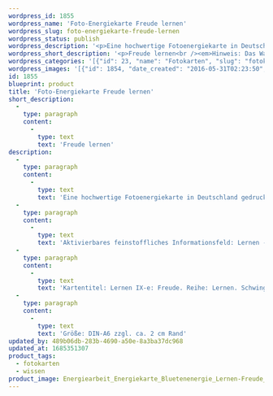 ```yaml
---
wordpress_id: 1855
wordpress_name: 'Foto-Energiekarte Freude lernen'
wordpress_slug: foto-energiekarte-freude-lernen
wordpress_status: publish
wordpress_description: '<p>Eine hochwertige Fotoenergiekarte in Deutschland gedruckt und in Handarbeit laminiert.  Sie ist in Postkartengröße (DIN-A6) gut zu transportieren und kann auch auf den Körper aufgelegt werden.</p><p>Aktivierbares feinstoffliches Informationsfeld: Lernen - Freude - Basisgefühl - Gesamtsystem. Die Impulse dieser Blütenenergie auf sich wirken lassen und neu lernen, was Freude tatsächlich individuell bedeutet, was in diesem Bereich aktuell gelernt werden kann, wie das Erlernen von Freude möglich ist.</p><p>Kartentitel: Lernen IX-e: Freude. Reihe: Lernen. Schwingungsebene: Grün</p><p>Größe: DIN-A6 zzgl. ca. 2 cm Rand<br />Andere Formate sind individuell für Sie innerhalb weniger Tage herstellbar. Bitte kontaktieren Sie uns hierfür unter <a href="mailto:info@elvedenverlag.de">info@elvedenverlag.de</a>.</p><p><a href="https://my.feenbaum.de/anwendung-energiebilder-foto-laminiert/">Anwendungshinweise</a>      <a href="https://my.feenbaum.de/produktinformationen-fotokarten/">Produktinformationen</a></p>'
wordpress_short_description: '<p>Freude lernen<br /><em>Hinweis: Das Wasserzeichen „Elveden Verlag Energiebild“ wird nicht mit gedruckt</em></p>'
wordpress_categories: '[{"id": 23, "name": "Fotokarten", "slug": "fotokarten"}, {"id": 34, "name": "Wissen", "slug": "wissen"}]'
wordpress_images: '[{"id": 1854, "date_created": "2016-05-31T02:23:50", "date_created_gmt": "2016-05-30T22:23:50", "date_modified": "2016-05-31T02:23:50", "date_modified_gmt": "2016-05-30T22:23:50", "src": "https://my.feenbaum.de/wp-content/uploads/2016/05/Energiearbeit_Energiekarte_Bluetenenergie_Lernen-Freude_8x8W.jpg", "name": "Energiearbeit_Energiekarte_Bluetenenergie_Lernen-Freude_8x8W", "alt": ""}]'
id: 1855
blueprint: product
title: 'Foto-Energiekarte Freude lernen'
short_description:
  -
    type: paragraph
    content:
      -
        type: text
        text: 'Freude lernen'
description:
  -
    type: paragraph
    content:
      -
        type: text
        text: 'Eine hochwertige Fotoenergiekarte in Deutschland gedruckt und in Handarbeit laminiert.  Sie ist in Postkartengröße (DIN-A6) gut zu transportieren und kann auch auf den Körper aufgelegt werden.'
  -
    type: paragraph
    content:
      -
        type: text
        text: 'Aktivierbares feinstoffliches Informationsfeld: Lernen - Freude - Basisgefühl - Gesamtsystem. Die Impulse dieser Blütenenergie auf sich wirken lassen und neu lernen, was Freude tatsächlich individuell bedeutet, was in diesem Bereich aktuell gelernt werden kann, wie das Erlernen von Freude möglich ist.'
  -
    type: paragraph
    content:
      -
        type: text
        text: 'Kartentitel: Lernen IX-e: Freude. Reihe: Lernen. Schwingungsebene: Grün'
  -
    type: paragraph
    content:
      -
        type: text
        text: 'Größe: DIN-A6 zzgl. ca. 2 cm Rand'
updated_by: 489b06db-283b-4690-a50e-8a3ba37dc968
updated_at: 1685351307
product_tags:
  - fotokarten
  - wissen
product_image: Energiearbeit_Energiekarte_Bluetenenergie_Lernen-Freude_8x8W.jpg
---
```


